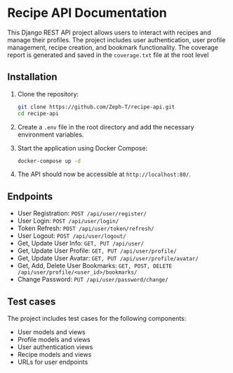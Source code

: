 # Recipe API Documentation

This Django REST API project allows users to interact with recipes and manage their profiles. The project includes user authentication, user profile management, recipe creation, and bookmark functionality.
The coverage report is generated and saved in the `coverage.txt` file at the root level

## Installation

1. Clone the repository:
    ```bash
    git clone https://github.com/Zeph-T/recipe-api.git
    cd recipe-api
    ```

2. Create a `.env` file in the root directory and add the necessary environment variables.

3. Start the application using Docker Compose:
    ```bash
    docker-compose up -d
    ```


5. The API should now be accessible at `http://localhost:80/`.

## Endpoints

- User Registration: `POST /api/user/register/`
- User Login: `POST /api/user/login/`
- Token Refresh: `POST /api/user/token/refresh/`
- User Logout: `POST /api/user/logout/`
- Get, Update User Info: `GET, PUT /api/user/`
- Get, Update User Profile: `GET, PUT /api/user/profile/`
- Get, Update User Avatar: `GET, PUT /api/user/profile/avatar/`
- Get, Add, Delete User Bookmarks: `GET, POST, DELETE /api/user/profile/<user_id>/bookmarks/`
- Change Password: `PUT /api/user/password/change/`

## Test cases

The project includes test cases for the following components:
- User models and views
- Profile models and views
- User authentication views
- Recipe models and views
- URLs for user endpoints
